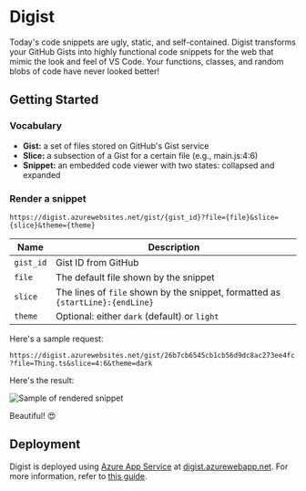 # Digist

Today's code snippets are ugly, static, and self-contained. Digist transforms your GitHub Gists into highly functional code snippets for the web that mimic the look and feel of VS Code. Your functions, classes, and random blobs of code have never looked better!

## Getting Started

### Vocabulary

- **Gist:** a set of files stored on GitHub's Gist service
- **Slice:** a subsection of a Gist for a certain file (e.g., main.js:4:6)
- **Snippet:** an embedded code viewer with two states: collapsed and expanded

### Render a snippet

`https://digist.azurewebsites.net/gist/{gist_id}?file={file}&slice={slice}&theme={theme}`

| Name      | Description                                      |
|-----------|--------------------------------------------------|
| `gist_id` | Gist ID from GitHub |
| `file`    | The default file shown by the snippet            |
| `slice`   | The lines of `file` shown by the snippet, formatted as `{startLine}:{endLine}` |
| `theme`   | Optional: either `dark` (default) or `light`     |

Here's a sample request:

`https://digist.azurewebsites.net/gist/26b7cb6545cb1cb56d9dc8ac273ee4fc?file=Thing.ts&slice=4:6&theme=dark`

Here's the result:

![Sample of rendered snippet](https://i.imgur.com/utRwmXX.png)

Beautiful! 😍

## Deployment

Digist is deployed using [Azure App Service](https://azure.microsoft.com/en-us/services/app-service/) at [digist.azurewebapp.net](https://digist.azurewebsites.net/). For more information, refer to [this guide](https://docs.microsoft.com/en-us/azure/app-service/app-service-web-get-started-nodejs).
